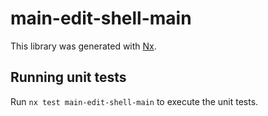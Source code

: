# main-edit-shell-main

This library was generated with [Nx](https://nx.dev).

## Running unit tests

Run `nx test main-edit-shell-main` to execute the unit tests.
